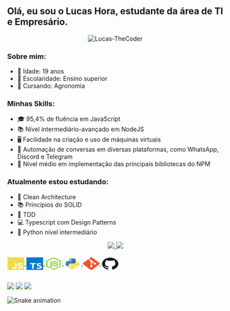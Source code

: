 ## Olá, eu sou o Lucas Hora, estudante da área de TI e Empresário.

<p align="center" ><img alt="Lucas-TheCoder" src="https://raw.githubusercontent.com/MicaelliMedeiros/micaellimedeiros/master/image/computer-illustration.png"></p>

### Sobre mim:
  - 📌  Idade: 19 anos
  - 📌  Escolaridade: Ensino superior
  - 📌  Cursando: Agronomia

### Minhas Skills:
  - 🎓  95,4% de fluência em JavaScript
  - 📚  Nível intermediário-avançado em NodeJS
  - 🖥  Facilidade na criação e uso de máquinas virtuais
  - 🤖  Automação de conversas em diversas plataformas, como WhatsApp, Discord e Telegram
  - 🧢  Nível médio em implementação das principais bibliotecas do NPM
  
### Atualmente estou estudando:
  - 📂  Clean Architecture
  - 📚  Princípios do SOLID
  - 🧢  TDD
  - 💻  Typescript com Design Patterns
  - 🐍  Python nível intermediário

<div align="center">
  <a href="https://github.com/LucasHRTeam">
  <img height="180em" src="https://github-readme-stats.vercel.app/api?username=LucasHRTeam&show_icons=true&theme=dracula&include_all_commits=true&count_private=true"/>
  <img height="180em" src="https://github-readme-stats.vercel.app/api/top-langs/?username=LucasHRTeam&layout=compact&langs_count=7&theme=dracula"/>
</div>
<div style="display: inline_block"><br>
  <img align="center" alt="Lucas-Js" height="30" width="40" src="https://raw.githubusercontent.com/devicons/devicon/master/icons/javascript/javascript-plain.svg">
  <img align="center" alt="Lucas-Ts" height="30" width="40" src="https://raw.githubusercontent.com/devicons/devicon/master/icons/typescript/typescript-plain.svg">
  <img align="center" alt="Lucas-Node" height="30" width="40" src="https://raw.githubusercontent.com/devicons/devicon/master/icons/nodejs/nodejs-original.svg">
  <img align="center" alt="Lucas-Python" height="30" width="40" src="https://raw.githubusercontent.com/devicons/devicon/master/icons/python/python-original.svg">
  <img align="center" alt="Lucas-Git" height="30" width="40" src="https://raw.githubusercontent.com/devicons/devicon/master/icons/git/git-original.svg">
  <img align="center" alt="Lucas-GitHub" height="30" width="40" src="https://raw.githubusercontent.com/devicons/devicon/master/icons/github/github-original.svg">

</div>
  
  ##
 
<div> 
  <a href="https://www.linkedin.com/in/lucas-santos-da-hora-81b3b7245/" target="_blank"><img src="https://img.shields.io/badge/-LinkedIn-%230077B5?style=for-the-badge&logo=linkedin&logoColor=white" target="_blank"></a>
  <a href="https://wa.me/5592984928452" target="_blank"><img src="https://img.shields.io/badge/-WhatsApp-R17535?style=for-the-badge&logo=whatsapp&logoColor=white" target="_blank"></a>
  <a href="https://wa.me/5592984802764" target="_blank"><img src="https://img.shields.io/badge/-WhatsApp-R17535?style=for-the-badge&logo=whatsapp&logoColor=white" target="_blank"></a>
 
  ![Snake animation](https://github.com/LucasHRTeam/LucasHRTeam/blob/output/github-contribution-grid-snake.svg)
 
</div>
